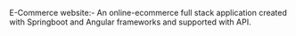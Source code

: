 E-Commerce website:-
An online-ecommerce full stack application created with Springboot and Angular frameworks and supported with API.
